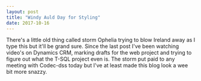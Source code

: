 ```yaml
---
layout: post
title: "Windy Auld Day for Styling"
date: 2017-10-16
---
```


There's a little old thing called storm Ophelia trying to blow Ireland away as I type this but it'll be grand sure. Since the last post I've been watching video's on Dynamics CRM, marking drafts for the web project and trying to figure out what the T-SQL project even is. The storm put paid to any meeting with Codec-dss today but I've at least made this blog look a wee bit more snazzy.